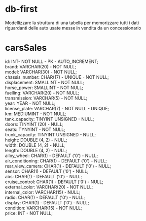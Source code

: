 # db-first

Modellizzare la struttura di una tabella per memorizzare tutti i dati riguardanti delle auto usate messe in vendita da un concessionario


<!-- svolgimento -->

carsSales
===
id: INT- NOT NULL - PK - AUTO_INCREMENT;  
brand: VARCHAR(20) - NOT NULL;  
model: VARCHAR(30) - NOT NULL;  
chassis_number: CHAR(17) - UNIQUE - NOT NULL;   
displacement: SMALLINT - NOT NULL;  
horse_power: SMALLINT - NOT NULL;  
fuelling: VARCHAR(20) - NOT NULL;  
transmission: VARCHAR(5) - NOT NULL;  
year: YEAR - NOT NULL;  
license_plate: VARCHAR(7) - NOT NULL - UNIQUE;   
km: MEDIUMINT - NOT NULL;  
tank_capacity: TINYINT UNSIGNED - NULL;  
doors: TINYINT (20) - NULL;  
seats: TYNYINT - NOT NULL;  
trunk_capacity: TINYINT UNSIGNED - NULL;  
height: DOUBLE (4, 2) - NULL;   
width: DOUBLE (4, 2) - NULL;   
length: DOUBLE (4, 2) - NULL;   
alloy_wheel: CHAR(1) - DEFAULT ('0') - NULL;  
air_conditioning: CHAR(1) - DEFAULT ('0') - NULL;  
rear_view_camera: CHAR(1) - DEFAULT ('0') - NULL;  
sensor: CHAR(1) - DEFAULT ('0') - NULL;  
abs: CHAR(1) - DEFAULT ('0') - NULL;  
cruise_control: CHAR(1) - DEFAULT ('0') - NULL;  
external_color: VARCHAR(20) - NOT NULL;  
internal_color: VARCHAR(15) - NULL;  
radio: CHAR(1) - DEFAULT ('0') - NULL;  
display: CHAR(1) - DEFAULT ('0') - NULL;  
condition: VARCHAR(15) - NOT NULL;  
price: INT - NOT NULL;